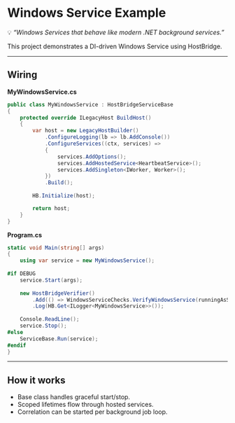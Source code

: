 ﻿[//]: # (./examples/WindowsService/README.md)

# Windows Service Example

💡 *“Windows Services that behave like modern .NET background services.”*

This project demonstrates a DI-driven Windows Service using HostBridge.

---

## Wiring

**MyWindowsService.cs**

```csharp
public class MyWindowsService : HostBridgeServiceBase
{
    protected override ILegacyHost BuildHost()
    {
        var host = new LegacyHostBuilder()
            .ConfigureLogging(lb => lb.AddConsole())
            .ConfigureServices((ctx, services) =>
            {
                services.AddOptions();
                services.AddHostedService<HeartbeatService>();
                services.AddSingleton<IWorker, Worker>();
            })
            .Build();
        
        HB.Initialize(host);

        return host;
    }
}
```

**Program.cs**

```csharp
static void Main(string[] args)
{
    using var service = new MyWindowsService();
            
#if DEBUG
    service.Start(args);
            
    new HostBridgeVerifier()
        .Add(() => WindowsServiceChecks.VerifyWindowsService(runningAsService: !Environment.UserInteractive))
        .Log(HB.Get<ILogger<MyWindowsService>>());
    
    Console.ReadLine();
    service.Stop();
#else
    ServiceBase.Run(service);
#endif
}
```

---

## How it works

* Base class handles graceful start/stop.
* Scoped lifetimes flow through hosted services.
* Correlation can be started per background job loop.